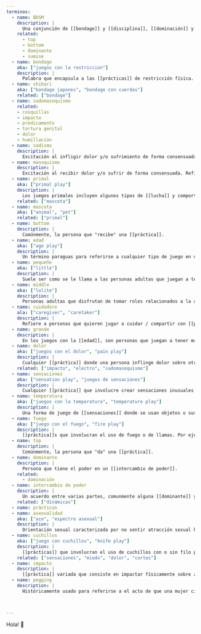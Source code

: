 ```yaml
---
terminos:
  - name: BDSM
    description: |
      Una conjunción de [[bondage]] y [[disciplina]], [[dominación]] y [[sumisión]], y [[sadismo]] y [[masoquismo]].
    related: 
      - top
      - bottom
      - dominante
      - sumise
  - name: bondage
    aka: ["juegos con la restriccion"]
    description: |
      Palabra que encapsula a las [[prácticas]] de restricción física.
  - name: shibari
    aka: ["bondage japones", "bondage con cuerdas"] 
    related: ["bondage"]
  - name: sadomasoquismo
    related: 
    - cosquillas
    - impacto
    - predicamento
    - tortura genital
    - dolor
    - humillación
  - name: sadismo
    description: |
      Excitación al infligir dolor y/o sufrimiento de forma consensuada o al verlo ser infligido. Refiere tanto al dolor físico como al emocional o psicológico. Los fines pueden ser múltiples: eróticos, sensuales, sexuales, catárticos, psicológicos.
  - name: masoquismo
    description: |
      Excitación al recibir dolor y/o sufrir de forma consensuada. Refiere tanto al dolor físico como al emocional o psicológico. Los fines pueden ser múltiples: eróticos, sensuales, sexuales, catárticos, psicológicos.
  - name: primal
    aka: ["primal play"]
    description: |
      Los juegos primales incluyen algunos tipos de [[lucha]] y comportamientos animales. Se trata de entrar en mentalidad instintiva, intentando dejar de lado los comportamientos aprendidos. Mientras haya un alto nivel de confianza, pueden ser una [[práctica]] explosiva e íntima. 
    related: ["mascota"]
  - name: mascota
    aka: ["animal", "pet"]
    related: ["primal"]
  - name: bottom
    description: |
      Comúnmente, la persona que "recibe" una [[práctica]]. 
  - name: edad
    aka: ["age play"]
    description: |
      Un término paraguas para referirse a cualquier tipo de juego en donde alguna persona adulta pretenda tener una edad diferente a la que tiene en la actualidad.
  - name: pequeñe
    aka: ["little"]
    description: |
      Suele ser como se le llama a las personas adultas que juegan a tener menos edad que su edad cronológica en juegos con la [[edad]].
  - name: middle
    aka: ["lolite"]
    description: |
      Personas adultas que disfrutan de tomar roles relacionados a la adolescencia / pubertad en juegos con la [[edad]]. También "lolites".
  - name: cuidadore
    ala: ["caregiver", "caretaker"]
    description: |
      Refiere a personas que quieren jugar a cuidar / compartir con [[pequeñe]]s sin tomar algún rol especifico.
  - name: grande
    description: |
      En los juegos con la [[edad]], son personas que juegan a tener más edad que su edad cronológica y / o son les [[cuidadore]]s.
  - name: dolor
    aka: ["juegos con el dolor", "pain play"]
    description: |
      Cualquier [[práctica]] donde una persona inflinge dolor sobre otra, que haya consentido, para generar placer.
    related: ["impacto", "electro", "sadomasoquismo"]
  - name: sensaciones
    aka: ["sensation play", "juegos de sensaciones"] 
    description: |
      Cualquier [[práctica]] que involucre crear sensaciones inusuales sobre una persona. Se puede usar hielo, seda, cera caliente, texturas, etc. Se suele hacer con le [[bottom]] cegade.
  - name: temperatura
    aka: ["juegos con la temperatura", "temperature play"]
    description: |
      Una forma de juego de [[sensaciones]] donde se usan objetos o sustancias que estimulan los neuroreceptores del cuerpo con calor y frío para generar placer.
  - name: fuego
    aka: ["juego con el fuego", "fire play"]
    description: |
      [[práctica]]s que involucran el uso de fuego o de llamas. Por ejemplo el uso de alcohol para generar una llama breve y rapidamente extinguirla. Puede ser muy peligroso sin experiencia. 
  - name: top
    description: |
      Comúnmente, la persona que "da" una [[práctica]].  
  - name: dominante
    description: |
      Persona que tiene el poder en un [[intercambio de poder]]. 
    related: 
      - dominación
  - name: intercambio de poder
    description: |
      Un acuerdo entre varias partes, comunmente alguna [[dominante]] y alguna [[sumisa]], donde la parte [[sumisa]] le entrega poder sobre aspectos de sí misma a la [[dominante]].
    related: ["dinámicas"]
  - name: prácticas
  - name: asexualidad
    aka: ["ace", "espectro asexual"]
    description: |
      Orientación sexual caracterizada por no sentir atracción sexual hacía otras personas o sentirla de manera poco intensa, poco frecuente, bajo circunstacias determinadas o, incluso, fluctuar entre sentirla y no sentirla. Es un paraguas amplio donde habitan diferentes formas de experimentar la asexualidad.
  - name: cuchillos
    aka: ["juego con cuchillos", "knife play"]
    description: |
      [[prácticas]] que involucran el uso de cuchillos con o sin filo para generar [[sensaciones]], [[miedo]] (fear play), [[dolor]] (pain play) y [[cortes]] (blood play). Muchas veces se practica con cuchillos sin filo que pueden ser de madera, acrílico, metal, entre otros. También pueden usarse de forma práctica para remover cera del cuerpo de una forma más segura.
    related: ["sensaciones", "miedo", "dolor", "cortes"]
  - name: impacto
    description: |
      [[práctica]] variada que consiste en impactar físicamente sobre zonas del cuerpo con fines eróticos/sensuales/catárticos. Las mismas pueden usarse para generar [[dolor]] (pain play), estimulación sensorial ([[sensaciones]]), calentamiento (warm up), caricias, entre otros. Un ejemplo son las nalgadas, producidas por impactar las nalgas con la mano.
  - name: pegging
    description: |
      Históricamente usado para referirse a el acto de que una mujer cis penetre analmente con un strap on/cinturonga a un hombre cis. Hoy en día es utilizado por algunas personas para referirse a cualquier persona que use un strap-on para sexo anal, aunque suele circular más con ese nombre cuando se usa sobre hombres cis. 
 


---
```


Hola! 👋
